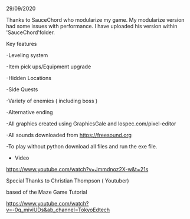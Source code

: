 
29/09/2020


Thanks to SauceChord who modularize my game. My modularize version had some issues with performance. I have uploaded his version within 'SauceChord'folder.  

Key features

-Leveling system

-Item pick ups/Equipment upgrade

-Hidden Locations 

-Side Quests 

-Variety of enemies ( including boss ) 

-Alternative ending 


-All graphics created using GraphicsGale and lospec.com/pixel-editor

-All sounds downloaded from https://freesound.org

-To play without python download all files and run the exe file.

- Video

https://www.youtube.com/watch?v=Jmmdnoz2X-w&t=21s

Special Thanks to Christian Thompson ( Youtuber)

based of the Maze Game Tutorial 

https://www.youtube.com/watch?v=-0q_miviUDs&ab_channel=TokyoEdtech



